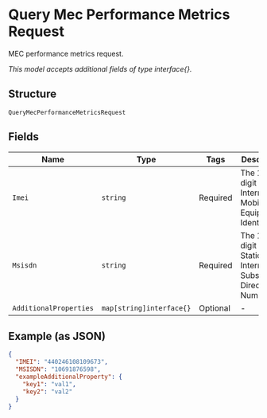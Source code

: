 
# Query Mec Performance Metrics Request

MEC performance metrics request.

*This model accepts additional fields of type interface{}.*

## Structure

`QueryMecPerformanceMetricsRequest`

## Fields

| Name | Type | Tags | Description |
|  --- | --- | --- | --- |
| `Imei` | `string` | Required | The 15-digit International Mobile Equipment Identifier. |
| `Msisdn` | `string` | Required | The 12-digit Mobile Station International Subscriber Directory Number. |
| `AdditionalProperties` | `map[string]interface{}` | Optional | - |

## Example (as JSON)

```json
{
  "IMEI": "440246108109673",
  "MSISDN": "10691876598",
  "exampleAdditionalProperty": {
    "key1": "val1",
    "key2": "val2"
  }
}
```

